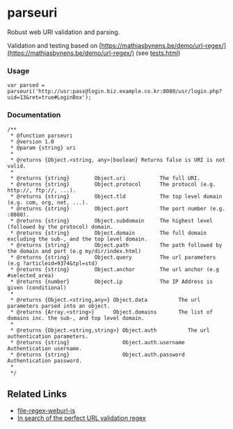 # parseuri
Robust web URI validation and parsing.

Validation and testing based on [https://mathiasbynens.be/demo/url-regex/](https://mathiasbynens.be/demo/url-regex/) (see [tests.html](tests.html))


### Usage
```
var parsed = parseuri('http://usr:pass@login.biz.example.co.kr:8080/usr/login.php?uid=13&ret=true#LoginBox');
```

### Documentation
```
/**
 * @function parseuri
 * @version 1.0
 * @param {string} uri
 *
 * @returns {Object.<string, any>|boolean} Returns false is URI is not valid.
 *
 * @returns {string}        Object.uri           The full URI.
 * @returns {string}        Object.protocol      The protocol (e.g. http://, ftp://, ...).
 * @returns {string}        Object.tld           The top level domain (e.g. com, org, net, ...).
 * @returns {string}        Object.port          The port number (e.g. :8080).
 * @returns {string}        Object.subdomain     The highest level (followed by the protocol) domain.
 * @returns {string}        Object.domain        The full domain excluding the sub-, and the top level domain.
 * @returns {string}        Object.path          The path followed by the domain and port (e.g my/dir/index.html)
 * @returns {string}        Object.query         The url parameters (e.g ?articleid=9374&tpl=std)
 * @returns {string}        Object.anchor        The url anchor (e.g #selected_area)
 * @returns {number}        Object.ip            The IP Address is given (conditional)
 *
 * @returns {Object.<string,any>} Object.data          The url parameters parsed into an object.
 * @returns {Array.<string>}      Object.domains       The list of domains inc. the sub-, and top level domain.
 *
 * @returns {Object.<string,string>} Object.auth          The url authentication parameters.
 * @returns {string}                 Object.auth.username Authentication username.
 * @returns {string}                 Object.auth.password Authentication password.
 *
 */
```

Related Links
-------------

- [file-regex-weburl-js](https://gist.github.com/dperini/729294#file-regex-weburl-js)
- [In search of the perfect URL validation regex](https://mathiasbynens.be/demo/url-regex/)